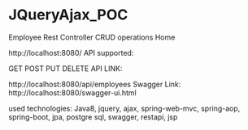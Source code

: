 # JQueryAjax_POC
Employee Rest Controller CRUD operations Home

http://localhost:8080/ API supported:

GET
POST
PUT
DELETE
API LINK:

http://localhost:8080/api/employees
Swagger Link: http://localhost:8080/swagger-ui.html

used technologies: Java8, jquery, ajax, spring-web-mvc, spring-aop, spring-boot, jpa, postgre sql, swagger, restapi, jsp
